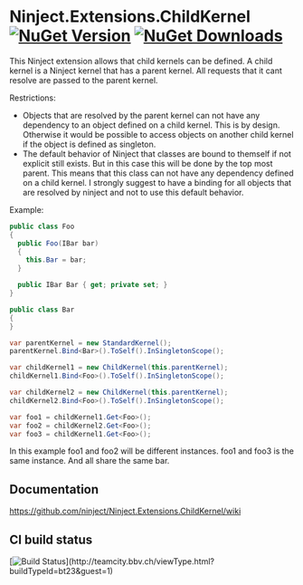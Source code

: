 # Ninject.Extensions.ChildKernel [![NuGet Version](http://img.shields.io/nuget/v/Ninject.Extensions.ChildKernel.svg?style=flat)](https://www.nuget.org/packages/Ninject.Extensions.ChildKernel/) [![NuGet Downloads](http://img.shields.io/nuget/dt/Ninject.Extensions.ChildKernel.svg?style=flat)](https://www.nuget.org/packages/Ninject.Extensions.ChildKernel/)
This Ninject extension allows that child kernels can be defined. A child kernel is a 
Ninject kernel that has a parent kernel. All requests that it cant resolve are passed
to the parent kernel.

Restrictions:
- Objects that are resolved by the parent kernel can not have any dependency to an object
  defined on a child kernel. This is by design. Otherwise it would be possible to access
  objects on another child kernel if the object is defined as singleton.
- The default behavior of Ninject that classes are bound to themself if not explicit still
  exists. But in this case this will be done by the top most parent. This means that
  this class can not have any dependency defined on a child kernel. I strongly suggest to
  have a binding for all objects that are resolved by ninject and not to use this default behavior.

Example:
```C#
public class Foo
{
  public Foo(IBar bar)
  {
    this.Bar = bar;
  }

  public IBar Bar { get; private set; }
}

public class Bar
{
}

var parentKernel = new StandardKernel();
parentKernel.Bind<Bar>().ToSelf().InSingletonScope();

var childKernel1 = new ChildKernel(this.parentKernel);
childKernel1.Bind<Foo>().ToSelf().InSingletonScope();

var childKernel2 = new ChildKernel(this.parentKernel);
childKernel2.Bind<Foo>().ToSelf().InSingletonScope();

var foo1 = childKernel1.Get<Foo>();
var foo2 = childKernel2.Get<Foo>();
var foo3 = childKernel1.Get<Foo>();
```
In this example foo1 and foo2 will be different instances. foo1 and foo3 is the same instance. And all share the same bar.

## Documentation
https://github.com/ninject/Ninject.Extensions.ChildKernel/wiki

## CI build status
[![Build Status](https://teamcity.bbv.ch/app/rest/builds/buildType:(id:bt23)/statusIcon)](http://teamcity.bbv.ch/viewType.html?buildTypeId=bt23&guest=1)
